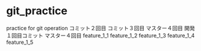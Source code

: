 # git_practice
practice for git operation
コミット２回目
コミット３回目
マスター４回目
開発１回目コミット
マスター４回目
feature_1_1
feature_1_2
feature_1_3
feature_1_4
feature_1_5
